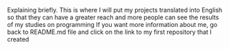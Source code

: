 Explaining briefly. This is where I will put my projects translated into English so that they can have a greater reach and more people can see the results of my studies on programming
If you want more information about me, go back to README.md file and click on the link to my first repository that I created
